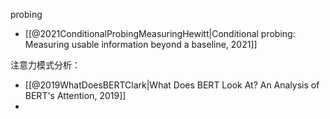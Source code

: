 probing
- [[@2021ConditionalProbingMeasuringHewitt|Conditional probing: Measuring usable information beyond a baseline, 2021]]

注意力模式分析：
- [[@2019WhatDoesBERTClark|What Does BERT Look At? An Analysis of BERT's Attention, 2019]]
- 